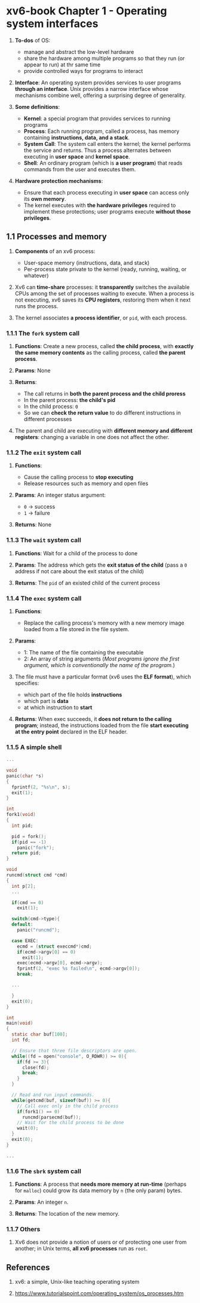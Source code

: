 # xv6-book Chapter 1 - Operating system interfaces

1. **To-dos** of OS:
    * manage and abstract the low-level hardware
    * share the hardware among multiple programs so that they run (or appear to run) at thr same time
    * provide controlled ways for programs to interact

2. **Interface**: An operating system provides services to user programs **through an interface**. Unix provides a narrow interface whose mechanisms combine well, offering a surprising degree of generality.

3. **Some definitions**:
    * **Kernel**: a special program that provides services to running programs
    * **Process**: Each running program, called a process, has memory containing **instructions, data, and a stack**.
    * **System Call**: The system call enters the kernel; the kernel performs the service and returns. Thus a process alternates between executing in **user space** and **kernel space**.
    * **Shell**: An ordinary program (which is **a user program**) that reads commands from the user and executes them.

4. **Hardware protection mechanisms**: 
    * Ensure that each process executing in **user space** can access only its **own memory**.
    * The kernel executes with **the hardware privileges** required to implement these protections; user programs execute **without those privileges**.

## 1.1 Processes and memory

1. **Components** of an xv6 process:
    * User-space memory (instructions, data, and stack)
    * Per-process state private to the kernel (ready, running, waiting, or whatever)

2. Xv6 can **time-share** processes: it **transparently** switches the available CPUs among the set of processes waiting to execute. When a process is not executing, xv6 saves its **CPU registers**, restoring them when it next runs the process.

3. The kernel associates **a process identifier**, or `pid`, with each process.

### 1.1.1 The `fork` system call

1. **Functions**: Create a new process, called **the child process**, with **exactly the same memory contents** as the calling process, called **the parent process**.

2. **Params**: None

3. **Returns**: 
    * The call returns in **both the parent process and the child proress**
    * In the parent process: **the child's pid**
    * In the child process: `0`
    * So we can **check the return value** to do different instructions in different processes

4. The parent and child are executing with **different memory and different registers**: changing a variable in one does not affect the other.

### 1.1.2 The `exit` system call

1. **Functions**: 
    * Cause the calling process to **stop executing**
    * Release resources such as memory and open files

2. **Params**: An integer status argument:
    * `0` -> success
    * `1` -> failure

3. **Returns**: None

### 1.1.3 The `wait` system call

1. **Functions**: Wait for a child of the process to done

2. **Params**: The address which gets the **exit status of the child** (pass a `0` address if not care about the exit status of the child)

3. **Returns**: The `pid` of an existed child of the current process

### 1.1.4 The `exec` system call

1. **Functions**: 
    * Replace the calling process's memory with a new memory image loaded from a file stored in the file system. 

2. **Params**: 
    * 1: The name of the file containing the executable
    * 2: An array of string arguments (*Most programs ignore the first argument, which is conventionally the name of the program.*)

3. The file must have a particular format (xv6 uses the **ELF format**), which specifies:
    * which part of the file holds **instructions**
    * which part is **data**
    * at which instruction to **start**

4. **Returns**: When exec succeeds, it **does not return to the calling program**; instead, the instructions loaded from the file **start executing at the entry point** declared in the ELF header. 

### 1.1.5 A simple shell

```c
...

void
panic(char *s)
{
  fprintf(2, "%s\n", s);
  exit(1);
}

int
fork1(void)
{
  int pid;

  pid = fork();
  if(pid == -1)
    panic("fork");
  return pid;
}

void
runcmd(struct cmd *cmd)
{
  int p[2];
  ...

  if(cmd == 0)
    exit(1);

  switch(cmd->type){
  default:
    panic("runcmd");

  case EXEC:
    ecmd = (struct execcmd*)cmd;
    if(ecmd->argv[0] == 0)
      exit(1);
    exec(ecmd->argv[0], ecmd->argv);
    fprintf(2, "exec %s failed\n", ecmd->argv[0]);
    break;

  ...

  }
  exit(0);
}

int
main(void)
{
  static char buf[100];
  int fd;

  // Ensure that three file descriptors are open.
  while((fd = open("console", O_RDWR)) >= 0){
    if(fd >= 3){
      close(fd);
      break;
    }
  }

  // Read and run input commands.
  while(getcmd(buf, sizeof(buf)) >= 0){
    // Call exec only in the child process
    if(fork1() == 0)
      runcmd(parsecmd(buf));
    // Wait for the child process to be done
    wait(0);
  }
  exit(0);
}

...

```

### 1.1.6 The `sbrk` system call

1. **Functions**: A process that **needs more memory at run-time** (perhaps for `malloc`) could grow its data memory by `n` (the only param) bytes.

2. **Params**: An integer `n`.

3. **Returns**: The location of the new memory.

### 1.1.7 Others

1. Xv6 does not provide a notion of users or of protecting one user from another; in Unix terms, **all xv6 processes** run as `root`.

## References

1. xv6: a simple, Unix-like teaching operating system

2. https://www.tutorialspoint.com/operating_system/os_processes.htm